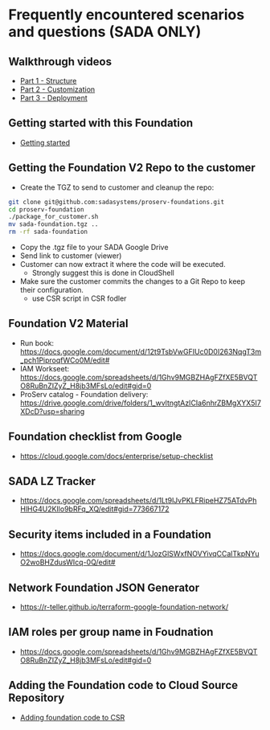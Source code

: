 # Frequently encountered scenarios and questions (SADA ONLY)

## Walkthrough videos
  - [Part 1 - Structure](https://www.loom.com/share/420c593ef980487295ae9dd0541d57ab?sharedAppSource=team_library) 
  - [Part 2 - Customization](https://www.loom.com/share/2dd697f57bbe4696934c5a8bdbad6fa3?sharedAppSource=team_library)
  - [Part 3 - Deployment](https://www.loom.com/share/8f0207d71ec54473b4c9c4e7cba37fee?sharedAppSource=team_library)

## Getting started with this Foundation

- [Getting started](getting_started_fast.md)

## Getting the Foundation V2 Repo to the customer
- Create the TGZ to send to customer and cleanup the repo:
```bash
git clone git@github.com:sadasystems/proserv-foundations.git
cd proserv-foundation
./package_for_customer.sh
mv sada-foundation.tgz ..
rm -rf sada-foundation
```
- Copy the .tgz file to your SADA Google Drive
- Send link to customer (viewer)
- Customer can now extract it where the code will be executed.
  - Strongly suggest this is done in CloudShell
- Make sure the customer commits the changes to a Git Repo to keep their configuration.
  - use CSR script in CSR fodler

## Foundation V2 Material

- Run book: https://docs.google.com/document/d/12t9TsbVwGFIUc0D0I263NqgT3m_pch1PiproqfWCo0M/edit#
- IAM Workseet: https://docs.google.com/spreadsheets/d/1Ghv9MGBZHAgFZfXE5BVQTO8RuBnZIZyZ_H8jb3MFsLo/edit#gid=0
- ProServ catalog - Foundation delivery: https://drive.google.com/drive/folders/1_wvltngtAzICIa6nhrZBMgXYX5I7XDcD?usp=sharing

## Foundation checklist from Google

- https://cloud.google.com/docs/enterprise/setup-checklist

## SADA LZ Tracker

- https://docs.google.com/spreadsheets/d/1Lt9lJvPKLFRipeHZ75ATdvPhHlHG4U2KIlo9bRFq_XQ/edit#gid=773667172

## Security items included in a Foundation

- https://docs.google.com/document/d/1JozGlSWxfNOVYivqCCalTkpNYuO2woBHZdusWIcq-0Q/edit#

## Network Foundation JSON Generator

- https://r-teller.github.io/terraform-google-foundation-network/

## IAM roles per group name in Foudnation

- https://docs.google.com/spreadsheets/d/1Ghv9MGBZHAgFZfXE5BVQTO8RuBnZIZyZ_H8jb3MFsLo/edit#gid=0

## Adding the Foundation code to Cloud Source Repository

- [Adding foundation code to CSR](../csr/README.md)
